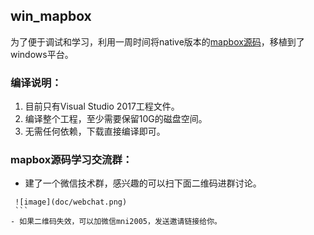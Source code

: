 ## win_mapbox
为了便于调试和学习，利用一周时间将native版本的[mapbox源码](https://github.com/mapbox/mapbox-gl-native)，移植到了windows平台。

### 编译说明：
   1. 目前只有Visual Studio 2017工程文件。
   2. 编译整个工程，至少需要保留10G的磁盘空间。 
   3. 无需任何依赖，下载直接编译即可。


### mapbox源码学习交流群：
   - 建了一个微信技术群，感兴趣的可以扫下面二维码进群讨论。
   ```
    ![image](doc/webchat.png)
    ```
   - 如果二维码失效，可以加微信mni2005，发送邀请链接给你。
